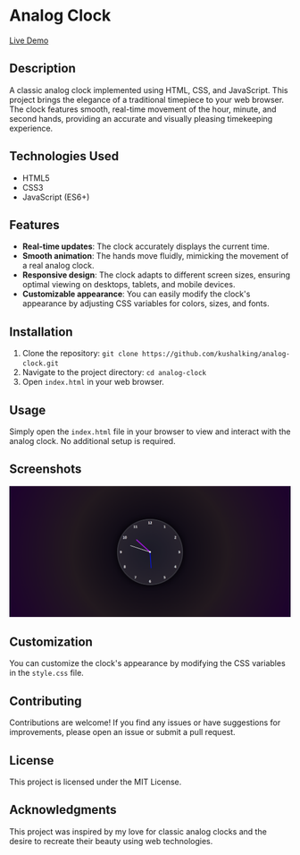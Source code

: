 # Analog Clock

[Live Demo](https://bc348735-6732-47d8-95d3-ed0c03f999d8-00-1tqsl3rglt1mt.pike.replit.dev/)

## Description
A classic analog clock implemented using HTML, CSS, and JavaScript. This project brings the elegance of a traditional timepiece to your web browser. The clock features smooth, real-time movement of the hour, minute, and second hands, providing an accurate and visually pleasing timekeeping experience.

## Technologies Used

* HTML5
* CSS3
* JavaScript (ES6+)
  
## Features

* **Real-time updates**: The clock accurately displays the current time.
* **Smooth animation**: The hands move fluidly, mimicking the movement of a real analog clock.
* **Responsive design**: The clock adapts to different screen sizes, ensuring optimal viewing on desktops, tablets, and mobile devices.
* **Customizable appearance**: You can easily modify the clock's appearance by adjusting CSS variables for colors, sizes, and fonts.

## Installation

1. Clone the repository: `git clone https://github.com/kushalking/analog-clock.git`
2. Navigate to the project directory: `cd analog-clock`
3. Open `index.html` in your web browser.

## Usage

Simply open the `index.html` file in your browser to view and interact with the analog clock. No additional setup is required.

## Screenshots
![Screenshot of the project](https://github.com/kushalking/Analog-Clock/blob/e202905ead93946b125027a9b56d360c97158d8a/Assets/images/2024-05-24%2017_52_48-.png)

## Customization

You can customize the clock's appearance by modifying the CSS variables in the `style.css` file.

## Contributing

Contributions are welcome! If you find any issues or have suggestions for improvements, please open an issue or submit a pull request.

## License

This project is licensed under the MIT License.

## Acknowledgments

This project was inspired by my love for classic analog clocks and the desire to recreate their beauty using web technologies.
